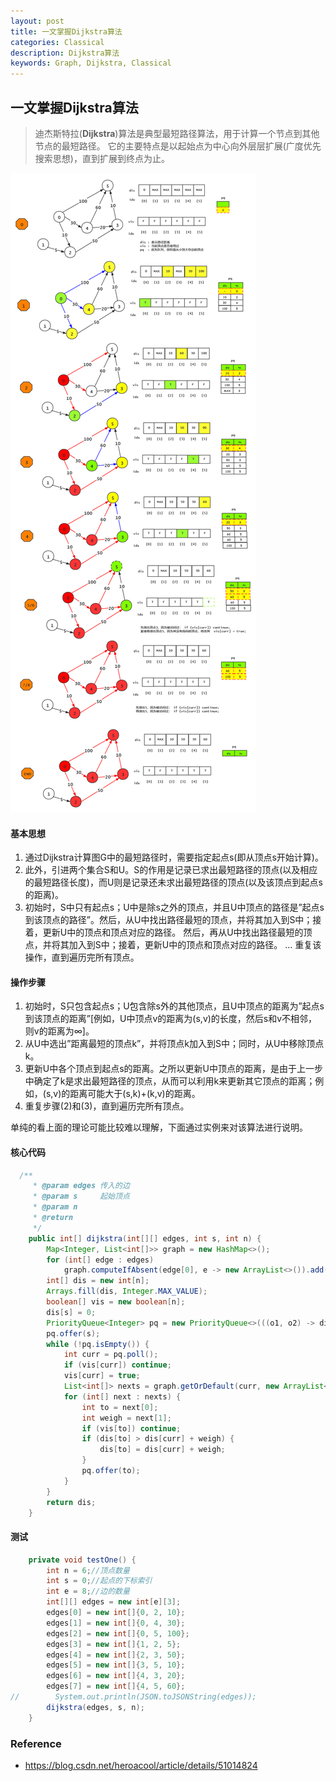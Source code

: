 ```yaml
---
layout: post
title: 一文掌握Dijkstra算法
categories: Classical
description: Dijkstra算法
keywords: Graph, Dijkstra, Classical
---
```


## 一文掌握Dijkstra算法

> 迪杰斯特拉(**Dijkstra**)算法是典型最短路径算法，用于计算一个节点到其他节点的最短路径。
> 它的主要特点是以起始点为中心向外层层扩展(广度优先搜索思想)，直到扩展到终点为止。

![image-20200921211548307.png](/images/posts/algorithm/classical/dijkstra.png)

#### 基本思想

1. 通过Dijkstra计算图G中的最短路径时，需要指定起点s(即从顶点s开始计算)。
2. 此外，引进两个集合S和U。S的作用是记录已求出最短路径的顶点(以及相应的最短路径长度)，而U则是记录还未求出最短路径的顶点(以及该顶点到起点s的距离)。
3. 初始时，S中只有起点s；U中是除s之外的顶点，并且U中顶点的路径是”起点s到该顶点的路径”。然后，从U中找出路径最短的顶点，并将其加入到S中；接着，更新U中的顶点和顶点对应的路径。 然后，再从U中找出路径最短的顶点，并将其加入到S中；接着，更新U中的顶点和顶点对应的路径。 … 重复该操作，直到遍历完所有顶点。

#### 操作步骤

1. 初始时，S只包含起点s；U包含除s外的其他顶点，且U中顶点的距离为”起点s到该顶点的距离”[例如，U中顶点v的距离为(s,v)的长度，然后s和v不相邻，则v的距离为∞]。
2. 从U中选出”距离最短的顶点k”，并将顶点k加入到S中；同时，从U中移除顶点k。
3. 更新U中各个顶点到起点s的距离。之所以更新U中顶点的距离，是由于上一步中确定了k是求出最短路径的顶点，从而可以利用k来更新其它顶点的距离；例如，(s,v)的距离可能大于(s,k)+(k,v)的距离。
4. 重复步骤(2)和(3)，直到遍历完所有顶点。

单纯的看上面的理论可能比较难以理解，下面通过实例来对该算法进行说明。

#### 核心代码

```java
  /**
     * @param edges 传入的边
     * @param s     起始顶点
     * @param n
     * @return
     */
    public int[] dijkstra(int[][] edges, int s, int n) {
        Map<Integer, List<int[]>> graph = new HashMap<>();
        for (int[] edge : edges)
            graph.computeIfAbsent(edge[0], e -> new ArrayList<>()).add(new int[]{edge[1], edge[2]});
        int[] dis = new int[n];
        Arrays.fill(dis, Integer.MAX_VALUE);
        boolean[] vis = new boolean[n];
        dis[s] = 0;
        PriorityQueue<Integer> pq = new PriorityQueue<>(((o1, o2) -> dis[o1] - dis[o2]));
        pq.offer(s);
        while (!pq.isEmpty()) {
            int curr = pq.poll();
            if (vis[curr]) continue;
            vis[curr] = true;
            List<int[]> nexts = graph.getOrDefault(curr, new ArrayList<>());
            for (int[] next : nexts) {
                int to = next[0];
                int weigh = next[1];
                if (vis[to]) continue;
                if (dis[to] > dis[curr] + weigh) {
                    dis[to] = dis[curr] + weigh;
                }
                pq.offer(to);
            }
        }
        return dis;
    }
```

#### 测试

```java
    private void testOne() {
        int n = 6;//顶点数量
        int s = 0;//起点的下标索引
        int e = 8;//边的数量
        int[][] edges = new int[e][3];
        edges[0] = new int[]{0, 2, 10};
        edges[1] = new int[]{0, 4, 30};
        edges[2] = new int[]{0, 5, 100};
        edges[3] = new int[]{1, 2, 5};
        edges[4] = new int[]{2, 3, 50};
        edges[5] = new int[]{3, 5, 10};
        edges[6] = new int[]{4, 3, 20};
        edges[7] = new int[]{4, 5, 60};
//        System.out.println(JSON.toJSONString(edges));
        dijkstra(edges, s, n);
    }
```

### Reference

- https://blog.csdn.net/heroacool/article/details/51014824

